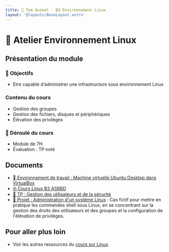 ```yaml
---
title: 🐧 Tom Avenel - B3 Environnement Linux
layout: '@layouts/BaseLayout.astro'
---
```


# 🐧 Atelier Environnement Linux

## Présentation du module

### 🎯 Objectifs

- Etre capable d’administrer une infrastructure sous environnement Linux

### Contenu du cours

- Gestion des groupes
- Gestion des fichiers, disques et périphériques
- Élévation des privilèges

### 📅 Déroulé du cours

- Module de 7H
- Évaluation : TP noté

## Documents

- [󰕈 Environnement de travail : Machine virtuelle Ubuntu Desktop dans VirtualBox](/cours/linux/installation/tp-installation-vbox-ubuntu-workstation)
- [🤓 Cours Linux B3 ASRBD](/promotions/epsi/epsi-b3-asrbd-linux-cours)
- [👥 TP : Gestion des utilisateurs et de la sécurité](/cours/linux/niveau2/tp-utilisateurs)
- [📌 Projet : Administration d'un système Linux](/cours/linux/tp-admin-technova) : Cas fictif pour mettre en pratique les commandes shell sous Linux, en se concentrant sur la gestion des droits des utilisateurs et des groupes et la configuration de l'élévation de privilèges.

## Pour aller plus loin

- Voir les autres ressources du [cours sur Linux](/cours/linux).
